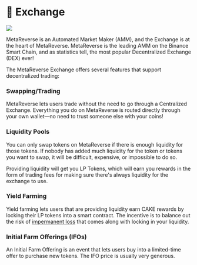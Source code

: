 # 🔄 Exchange

![](../../.gitbook/assets/docs-masthead-19-.png)

MetaReverse is an Automated Market Maker (AMM), and the Exchange is at the heart of MetaReverse. MetaReverse is the leading AMM on the Binance Smart Chain, and as statistics tell, the most popular Decentralized Exchange (DEX) ever!

The MetaReverse Exchange offers several features that support decentralized trading:

### Swapping/Trading

MetaReverse lets users trade without the need to go through a Centralized Exchange. Everything you do on MetaReverse is routed directly through your own wallet—no need to trust someone else with your coins!

### Liquidity Pools

You can only swap tokens on MetaReverse if there is enough liquidity for those tokens. If nobody has added much liquidity for the token or tokens you want to swap, it will be difficult, expensive, or impossible to do so.

Providing liquidity will get you LP Tokens, which will earn you rewards in the form of trading fees for making sure there's always liquidity for the exchange to use.

### Yield Farming

Yield farming lets users that are providing liquidity earn CAKE rewards by locking their LP tokens into a smart contract. The incentive is to balance out the risk of [impermanent loss](https://academy.binance.com/en/articles/impermanent-loss-explained) that comes along with locking in your liquidity.

### Initial Farm Offerings (IFOs)

An Initial Farm Offering is an event that lets users buy into a limited-time offer to purchase new tokens. The IFO price is usually very generous.
